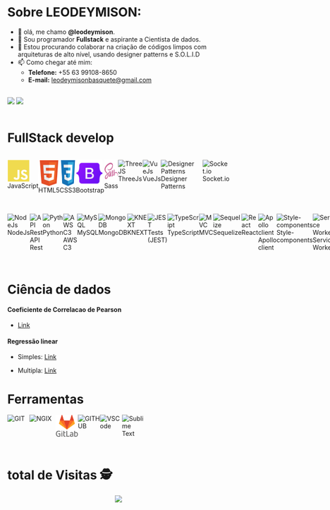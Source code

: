 <strong><h1>Sobre LEODEYMISON:</h1></strong>
- 👋 olá, me chamo <strong>@leodeymison</strong>.
- 👀 Sou programador <strong>Fullstack</strong> e aspirante a Cientista de dados.
- 💞️ Estou procurando colaborar na criação de códigos limpos com arquiteturas de alto nível, usando designer patterns e S.O.L.I.D
- 📫 Como chegar até mim:<br>
  - <strong>Telefone:</strong> +55 63 99108-8650 <br>
  - <strong>E-mail:</strong> leodeymisonbasquete@gmail.com

<br>
<div>
 <a href="https://github.com/leodeymison"></a>
      <img height="180em" src="https://github-readme-stats.vercel.app/api?username=leodeymison&show_icons=true&theme=dark&include_all_commits=true&count_private=true"/>
      <img height="180em"  src="https://github-readme-stats.vercel.app/api/top-langs/?username=leodeymison&layout=compact&langs_count=7&theme=dark"/>
 </div>

<br>

# FullStack develop 


<div style="display:flex;">
<br>
    <p>
        <img align="center" title="JavaScript" alt="JavaScript" height="50" width="50" src="https://raw.githubusercontent.com/devicons/devicon/master/icons/javascript/javascript-plain.svg">
        JavaScript
    </p>
    <p>
        <img align="center" title="HTML5" alt="HTML5" height="60" width="60" src="https://raw.githubusercontent.com/devicons/devicon/master/icons/html5/html5-original.svg">
        HTML5
    </p>
    <p>
        <img align="center" title="CSS3" alt="CSS3" height="60" width="60" src="https://raw.githubusercontent.com/devicons/devicon/master/icons/css3/css3-original.svg">
        CSS3
    </p>
    <p>
        <img align="center" title="Bootstrap" alt="Bootstrap" height="60" width="60" src="https://raw.githubusercontent.com/devicons/devicon/2ae2a900d2f041da66e950e4d48052658d850630/icons/bootstrap/bootstrap-original.svg">
        Bootstrap
    </p>
    <p>
        <img align="center" title="SASS" alt="SASS" height="50" width="50" src="https://raw.githubusercontent.com/devicons/devicon/2ae2a900d2f041da66e950e4d48052658d850630/icons/sass/sass-original.svg">
        Sass
    </p>
    <p>
        <img align="center" title="ThreeJS" alt="ThreeJS" height="50" width="50" src="https://th.bing.com/th/id/OIP.pwSoEIU3qr3xVNmqjIBfpAAAAA?pid=ImgDet&rs=1">
        ThreeJs
    </p>
    <p>
        <img align="center" title="VueJs" alt="VueJs" height="50" width="50" src="https://th.bing.com/th/id/OIP.E5gfVOLp67NZ7LEmK6bxLgHaHa?pid=ImgDet&rs=1">
        VueJs
    </p>
    <p>
        <img align="center" title="Designer Patterns" alt="Designer Patterns" height="50" width="50" src="https://thumbs.dreamstime.com/b/pattern-icon-trendy-design-style-isolated-white-background-vector-simple-modern-flat-symbol-web-site-mobile-logo-app-135749018.jpg">
        Designer Patterns
    </p>
    <p>
        <img align="center" title="Socket.io" alt="Socket.io" height="50" width="50" src="https://th.bing.com/th/id/OIP.9ZDig8G3px8rMv9bII6ncAAAAA?pid=ImgDet&rs=1">
        Socket.io
    </p>
 </div>
<br>




<div style="display:flex;">
    <p>
       <img align="center" title="NodeJs" alt="NodeJs" height="50" width="50" src="https://th.bing.com/th/id/OIP._iHtl1rT20ZCMIxVjLqk2gHaHa?pid=ImgDet&rs=1"> 
       NodeJs
    </p>
    <p>
        <img align="center" title="API Rest" alt="API Rest" height="60" width="60" src="https://th.bing.com/th/id/OIP.mMKeKV94r2Yk7BWXVrFmDgAAAA?pid=ImgDet&rs=1">
        API Rest
    </p>
    <p>
        <img align="center" title="Python" alt="Python" height="60" width="60" src="https://th.bing.com/th/id/OIP.Kq4q4LVa122v4g0GvHiOkAHaHa?pid=ImgDet&rs=1">
        Python
    </p>
    <p>
        <img align="center" title="AWS C3" alt="AWS C3" height="60" width="60" src="https://th.bing.com/th/id/OIP.ev2G9CkCzY92_hpP6nGFkAHaHa?pid=ImgDet&rs=1">
        AWS C3
    </p>
    <p>
        <img align="center" title="MySQL" alt="MySQL" height="50" width="50" src="https://th.bing.com/th/id/R.187398051649fd6ef2a25aab35cee915?rik=tffFg8Nkl8O0SQ&riu=http%3a%2f%2fwww.icone-png.com%2fpng%2f52%2f52485.png&ehk=jDMvz%2bIXuTlTG9XR0vDtvaH3R%2bYrOP23zRfuJ3eQVG4%3d&risl=&pid=ImgRaw&r=0&sres=1&sresct=1">
        MySQL
    </p>
    <p>
        <img align="center" title="MongoDB" alt="MongoDB" height="50" width="50" src="https://th.bing.com/th/id/OIP.5e7jFaF94Nf1YRcHfrcfqQHaIr?pid=ImgDet&rs=1">
        MongoDB
    </p>
    <p>
        <img align="center" title="KNEXT" alt="KNEXT" height="50" width="50" src="https://th.bing.com/th/id/OIP.rFQVGP4tKitkSpvtEuilAAHaHa?pid=ImgDet&rs=1">
        KNEXT
    </p>
    <p>
        <img align="center" title="JEST" alt="JEST" height="50" width="50" src="https://th.bing.com/th/id/R.3bcd1b46210b986245de6d15f9d95ce1?rik=8NE%2fRkCqN3noXQ&pid=ImgRaw&r=0">
        Tests (JEST)
    </p>
    <p>
       <img align="center" title="TypeScript" alt="TypeScript" height="50" width="50" src="https://static.html.it/app/uploads/2016/04/typescript.png"> 
       TypeScript
    </p>
    <p>
        <img align="center" title="MVC" alt="MVC" height="50" width="50" src="https://th.bing.com/th/id/OIP.rSmasayZnhD9XkTlv0vC3QHaFm?pid=ImgDet&rs=1">
        MVC
    </p>
    <p>
        <img align="center" title="Sequelize" alt="Sequelize" height="50" width="50" src="https://th.bing.com/th/id/OIP.jwUv9xIxKBPRSXoOAPHp2AHaHa?pid=ImgDet&rs=1">
        Sequelize
    </p>
    <p>
        <img align="center" title="React" alt="React" height="50" width="50" src="https://th.bing.com/th/id/OIP.33CwBYkmnMfpA9Djup22JwHaHa?pid=ImgDet&rs=1">
      React
    </p>
  <p>
        <img align="center" title="Apollo client" alt="Apollo client" height="50" width="50" src="https://i.ytimg.com/vi/PhuozncW0fM/maxresdefault.jpg">
      Apollo client
    </p>
  <p>
        <img align="center" title="Style-components" alt="Style-components" height="50" width="50" src="https://raw.githubusercontent.com/styled-components/brand/master/styled-components.png">
      Style-components
    </p>
  <p>
        <img align="center" title="Service Worker" alt="Service Worker" height="50" width="50" src="https://i.ytimg.com/vi/f6fEezaW5Lo/maxresdefault.jpg">
      Service Worker
    </p>
  <p>
        <img align="center" title="GraphQL" alt="GraphQL" height="50" width="50" src="https://th.bing.com/th/id/OIP.znUv5KtzJcpnqvNDIjszJQHaHa?pid=ImgDet&rs=1">
      GraphQL
    </p>
  <p>
        <img align="center" title="TypeGraphQL" alt="TypeGraphQL" height="50" width="50" src="https://raw.githubusercontent.com/MichalLytek/typegraphql-nestjs/master/typegraphql-logo.png">
      TypeGraphQL
    </p>
 </div>
<br>

# Ciência de dados
#### Coeficiente de Correlacao de Pearson
- <p><a href="https://github.com/leodeymison/Coeficiente-de-correlacao-de-Pearson">Link</a></p>
#### Regressão linear
- <p>Simples: <a href="https://github.com/leodeymison/regressao-linear-simples">Link</a></p>
- <p>Multipla: <a href="https://github.com/leodeymison/modelo-de-regressao-linear-multipla">Link</a></p>



# Ferramentas
<div style="display:flex;">
  <img align="center" title="GIT" alt="GIT" height="50" width="50" src="https://th.bing.com/th/id/R.7ca039ceb33d195035f0496224d6b384?rik=nU1FsmNI9DRZGA&riu=http%3a%2f%2fhawkfund.org%2fimg%2fgit-logo.png&ehk=rf1EVSBJZ%2bGWD7tHM6qS7byPDafs%2fq%2bsnO6onJWNwsY%3d&risl=&pid=ImgRaw&r=0">

  <img align="center" title="NGIX Rest" alt="NGIX" height="60" width="60" src="https://th.bing.com/th/id/OIP.CaNpHeikFVmwJRxF764snAHaHa?pid=ImgDet&rs=1">

   <img align="center" title="GITLAB" alt="GITLAB" height="50" width="50" src="https://raw.githubusercontent.com/devicons/devicon/2ae2a900d2f041da66e950e4d48052658d850630/icons/gitlab/gitlab-original-wordmark.svg">
  <img align="center" title="GITHUB" alt="GITHUB" height="50" width="50" src="https://th.bing.com/th/id/R.724794164fb289dd2f7d69dde7ac3bc0?rik=0Ubh3aP6JzCPcw&riu=http%3a%2f%2fpngimg.com%2fuploads%2fgithub%2fgithub_PNG40.png&ehk=vDH1g6b2G5qphfQR7RsUJ7HmqSSwIMycien%2fvBj03ZU%3d&risl=&pid=ImgRaw&r=0">
  <img align="center" title="VSCode" alt="VSCode" height="50" width="50" src="https://th.bing.com/th/id/OIP.8lvfECIL6NCUSEzRQMRFvgHaHa?pid=ImgDet&rs=1">
  <img align="center" title="Sublime Text" alt="Sublime Text" height="50" width="50" src="https://th.bing.com/th/id/OIP.X9fea_sg4DgCTuD9B8D-cQHaFj?pid=ImgDet&rs=1">

 </div>
<br>


# total de Visitas :detective: <br>
 <p align="center"> 
   <img alingn="center" width="300" src="https://profile-counter.glitch.me/leodeymison/count.svg" />
 </p>
